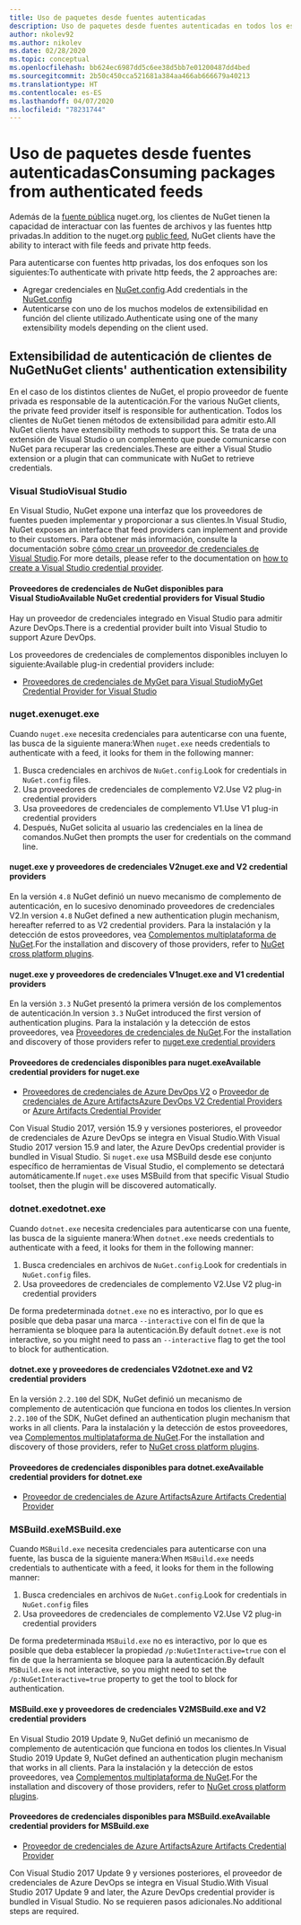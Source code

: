 ```yaml
---
title: Uso de paquetes desde fuentes autenticadas
description: Uso de paquetes desde fuentes autenticadas en todos los escenarios de cliente de NuGet
author: nkolev92
ms.author: nikolev
ms.date: 02/28/2020
ms.topic: conceptual
ms.openlocfilehash: bb624ec6987dd5c6ee38d5bb7e01200487dd4bed
ms.sourcegitcommit: 2b50c450cca521681a384aa466ab666679a40213
ms.translationtype: HT
ms.contentlocale: es-ES
ms.lasthandoff: 04/07/2020
ms.locfileid: "78231744"
---
```

# <a name="consuming-packages-from-authenticated-feeds"></a><span data-ttu-id="ada8a-103">Uso de paquetes desde fuentes autenticadas</span><span class="sxs-lookup"><span data-stu-id="ada8a-103">Consuming packages from authenticated feeds</span></span>

<span data-ttu-id="ada8a-104">Además de la [fuente pública](https://api.nuget.org/v3/index.json) nuget.org, los clientes de NuGet tienen la capacidad de interactuar con las fuentes de archivos y las fuentes http privadas.</span><span class="sxs-lookup"><span data-stu-id="ada8a-104">In addition to the nuget.org [public feed](https://api.nuget.org/v3/index.json), NuGet clients have the ability to interact with file feeds and private http feeds.</span></span>


<span data-ttu-id="ada8a-105">Para autenticarse con fuentes http privadas, los dos enfoques son los siguientes:</span><span class="sxs-lookup"><span data-stu-id="ada8a-105">To authenticate with private http feeds, the 2 approaches are:</span></span>

* <span data-ttu-id="ada8a-106">Agregar credenciales en [NuGet.config](../reference/nuget-config-file.md#packagesourcecredentials).</span><span class="sxs-lookup"><span data-stu-id="ada8a-106">Add credentials in the [NuGet.config](../reference/nuget-config-file.md#packagesourcecredentials)</span></span>
* <span data-ttu-id="ada8a-107">Autenticarse con uno de los muchos modelos de extensibilidad en función del cliente utilizado.</span><span class="sxs-lookup"><span data-stu-id="ada8a-107">Authenticate using one of the many extensibility models depending on the client used.</span></span>

## <a name="nuget-clients-authentication-extensibility"></a><span data-ttu-id="ada8a-108">Extensibilidad de autenticación de clientes de NuGet</span><span class="sxs-lookup"><span data-stu-id="ada8a-108">NuGet clients' authentication extensibility</span></span>

<span data-ttu-id="ada8a-109">En el caso de los distintos clientes de NuGet, el propio proveedor de fuente privada es responsable de la autenticación.</span><span class="sxs-lookup"><span data-stu-id="ada8a-109">For the various NuGet clients, the private feed provider itself is responsible for authentication.</span></span>
<span data-ttu-id="ada8a-110">Todos los clientes de NuGet tienen métodos de extensibilidad para admitir esto.</span><span class="sxs-lookup"><span data-stu-id="ada8a-110">All NuGet clients have extensibility methods to support this.</span></span> <span data-ttu-id="ada8a-111">Se trata de una extensión de Visual Studio o un complemento que puede comunicarse con NuGet para recuperar las credenciales.</span><span class="sxs-lookup"><span data-stu-id="ada8a-111">These are either a Visual Studio extension or a plugin that can communicate with NuGet to retrieve credentials.</span></span>

### <a name="visual-studio"></a><span data-ttu-id="ada8a-112">Visual Studio</span><span class="sxs-lookup"><span data-stu-id="ada8a-112">Visual Studio</span></span>

<span data-ttu-id="ada8a-113">En Visual Studio, NuGet expone una interfaz que los proveedores de fuentes pueden implementar y proporcionar a sus clientes.</span><span class="sxs-lookup"><span data-stu-id="ada8a-113">In Visual Studio, NuGet exposes an interface that feed providers can implement and provide to their customers.</span></span> <span data-ttu-id="ada8a-114">Para obtener más información, consulte la documentación sobre [cómo crear un proveedor de credenciales de Visual Studio](../reference/extensibility/NuGet-Credential-Providers-for-Visual-Studio.md).</span><span class="sxs-lookup"><span data-stu-id="ada8a-114">For more details, please refer to the documentation on [how to create a Visual Studio credential provider](../reference/extensibility/NuGet-Credential-Providers-for-Visual-Studio.md).</span></span>

#### <a name="available-nuget-credential-providers-for-visual-studio"></a><span data-ttu-id="ada8a-115">Proveedores de credenciales de NuGet disponibles para Visual Studio</span><span class="sxs-lookup"><span data-stu-id="ada8a-115">Available NuGet credential providers for Visual Studio</span></span>

<span data-ttu-id="ada8a-116">Hay un proveedor de credenciales integrado en Visual Studio para admitir Azure DevOps.</span><span class="sxs-lookup"><span data-stu-id="ada8a-116">There is a credential provider built into Visual Studio to support Azure DevOps.</span></span>


<span data-ttu-id="ada8a-117">Los proveedores de credenciales de complementos disponibles incluyen lo siguiente:</span><span class="sxs-lookup"><span data-stu-id="ada8a-117">Available plug-in credential providers include:</span></span>

* [<span data-ttu-id="ada8a-118">Proveedores de credenciales de MyGet para Visual Studio</span><span class="sxs-lookup"><span data-stu-id="ada8a-118">MyGet Credential Provider for Visual Studio</span></span>](http://docs.myget.org/docs/reference/credential-provider-for-visual-studio)

### <a name="nugetexe"></a><span data-ttu-id="ada8a-119">nuget.exe</span><span class="sxs-lookup"><span data-stu-id="ada8a-119">nuget.exe</span></span>

<span data-ttu-id="ada8a-120">Cuando `nuget.exe` necesita credenciales para autenticarse con una fuente, las busca de la siguiente manera:</span><span class="sxs-lookup"><span data-stu-id="ada8a-120">When `nuget.exe` needs credentials to authenticate with a feed, it looks for them in the following manner:</span></span>

1. <span data-ttu-id="ada8a-121">Busca credenciales en archivos de `NuGet.config`.</span><span class="sxs-lookup"><span data-stu-id="ada8a-121">Look for credentials in `NuGet.config` files.</span></span>
1. <span data-ttu-id="ada8a-122">Usa proveedores de credenciales de complemento V2.</span><span class="sxs-lookup"><span data-stu-id="ada8a-122">Use V2 plug-in credential providers</span></span>
1. <span data-ttu-id="ada8a-123">Usa proveedores de credenciales de complemento V1.</span><span class="sxs-lookup"><span data-stu-id="ada8a-123">Use V1 plug-in credential providers</span></span>
1. <span data-ttu-id="ada8a-124">Después, NuGet solicita al usuario las credenciales en la línea de comandos.</span><span class="sxs-lookup"><span data-stu-id="ada8a-124">NuGet then prompts the user for credentials on the command line.</span></span>

#### <a name="nugetexe-and-v2-credential-providers"></a><span data-ttu-id="ada8a-125">nuget.exe y proveedores de credenciales V2</span><span class="sxs-lookup"><span data-stu-id="ada8a-125">nuget.exe and V2 credential providers</span></span>

<span data-ttu-id="ada8a-126">En la versión `4.8` NuGet definió un nuevo mecanismo de complemento de autenticación, en lo sucesivo denominado proveedores de credenciales V2.</span><span class="sxs-lookup"><span data-stu-id="ada8a-126">In version `4.8` NuGet defined a new authentication plugin mechanism, hereafter referred to as V2 credential providers.</span></span>
<span data-ttu-id="ada8a-127">Para la instalación y la detección de estos proveedores, vea [Complementos multiplataforma de NuGet](../reference/extensibility/NuGet-Cross-Platform-Plugins.md#plugin-installation-and-discovery).</span><span class="sxs-lookup"><span data-stu-id="ada8a-127">For the installation and discovery of those providers, refer to [NuGet cross platform plugins](../reference/extensibility/NuGet-Cross-Platform-Plugins.md#plugin-installation-and-discovery).</span></span>

#### <a name="nugetexe-and-v1-credential-providers"></a><span data-ttu-id="ada8a-128">nuget.exe y proveedores de credenciales V1</span><span class="sxs-lookup"><span data-stu-id="ada8a-128">nuget.exe and V1 credential providers</span></span>

<span data-ttu-id="ada8a-129">En la versión `3.3` NuGet presentó la primera versión de los complementos de autenticación.</span><span class="sxs-lookup"><span data-stu-id="ada8a-129">In version `3.3` NuGet introduced the first version of authentication plugins.</span></span>
<span data-ttu-id="ada8a-130">Para la instalación y la detección de estos proveedores, vea [Proveedores de credenciales de NuGet](../reference/extensibility/nuget-exe-Credential-Providers.md#nugetexe-credential-provider-discovery).</span><span class="sxs-lookup"><span data-stu-id="ada8a-130">For the installation and discovery of those providers refer to [nuget.exe credential providers](../reference/extensibility/nuget-exe-Credential-Providers.md#nugetexe-credential-provider-discovery)</span></span>

#### <a name="available-credential-providers-for-nugetexe"></a><span data-ttu-id="ada8a-131">Proveedores de credenciales disponibles para nuget.exe</span><span class="sxs-lookup"><span data-stu-id="ada8a-131">Available credential providers for nuget.exe</span></span>

* <span data-ttu-id="ada8a-132">[Proveedores de credenciales de Azure DevOps V2](/azure/devops/artifacts/nuget/nuget-exe?view=azure-devops#add-a-feed-to-nuget-482-or-later) o [Proveedor de credenciales de Azure Artifacts](https://github.com/microsoft/artifacts-credprovider)</span><span class="sxs-lookup"><span data-stu-id="ada8a-132">[Azure DevOps V2 Credential Providers](/azure/devops/artifacts/nuget/nuget-exe?view=azure-devops#add-a-feed-to-nuget-482-or-later) or [Azure Artifacts Credential Provider](https://github.com/microsoft/artifacts-credprovider)</span></span>

<span data-ttu-id="ada8a-133">Con Visual Studio 2017, versión 15.9 y versiones posteriores, el proveedor de credenciales de Azure DevOps se integra en Visual Studio.</span><span class="sxs-lookup"><span data-stu-id="ada8a-133">With Visual Studio 2017 version 15.9 and later, the Azure DevOps credential provider is bundled in Visual Studio.</span></span>
<span data-ttu-id="ada8a-134">Si `nuget.exe` usa MSBuild desde ese conjunto específico de herramientas de Visual Studio, el complemento se detectará automáticamente.</span><span class="sxs-lookup"><span data-stu-id="ada8a-134">If `nuget.exe` uses MSBuild from that specific Visual Studio toolset, then the plugin will be discovered automatically.</span></span>

### <a name="dotnetexe"></a><span data-ttu-id="ada8a-135">dotnet.exe</span><span class="sxs-lookup"><span data-stu-id="ada8a-135">dotnet.exe</span></span>

<span data-ttu-id="ada8a-136">Cuando `dotnet.exe` necesita credenciales para autenticarse con una fuente, las busca de la siguiente manera:</span><span class="sxs-lookup"><span data-stu-id="ada8a-136">When `dotnet.exe` needs credentials to authenticate with a feed, it looks for them in the following manner:</span></span>

1. <span data-ttu-id="ada8a-137">Busca credenciales en archivos de `NuGet.config`.</span><span class="sxs-lookup"><span data-stu-id="ada8a-137">Look for credentials in `NuGet.config` files.</span></span>
1. <span data-ttu-id="ada8a-138">Usa proveedores de credenciales de complemento V2.</span><span class="sxs-lookup"><span data-stu-id="ada8a-138">Use V2 plug-in credential providers</span></span>

<span data-ttu-id="ada8a-139">De forma predeterminada `dotnet.exe` no es interactivo, por lo que es posible que deba pasar una marca `--interactive` con el fin de que la herramienta se bloquee para la autenticación.</span><span class="sxs-lookup"><span data-stu-id="ada8a-139">By default `dotnet.exe` is not interactive, so you might need to pass an `--interactive` flag to get the tool to block for authentication.</span></span>

#### <a name="dotnetexe-and-v2-credential-providers"></a><span data-ttu-id="ada8a-140">dotnet.exe y proveedores de credenciales V2</span><span class="sxs-lookup"><span data-stu-id="ada8a-140">dotnet.exe and V2 credential providers</span></span>

<span data-ttu-id="ada8a-141">En la versión `2.2.100` del SDK, NuGet definió un mecanismo de complemento de autenticación que funciona en todos los clientes.</span><span class="sxs-lookup"><span data-stu-id="ada8a-141">In version `2.2.100` of the SDK, NuGet defined an authentication plugin mechanism that works in all clients.</span></span>
<span data-ttu-id="ada8a-142">Para la instalación y la detección de estos proveedores, vea [Complementos multiplataforma de NuGet](../reference/extensibility/NuGet-Cross-Platform-Plugins.md#plugin-installation-and-discovery).</span><span class="sxs-lookup"><span data-stu-id="ada8a-142">For the installation and discovery of those providers, refer to [NuGet cross platform plugins](../reference/extensibility/NuGet-Cross-Platform-Plugins.md#plugin-installation-and-discovery).</span></span>

#### <a name="available-credential-providers-for-dotnetexe"></a><span data-ttu-id="ada8a-143">Proveedores de credenciales disponibles para dotnet.exe</span><span class="sxs-lookup"><span data-stu-id="ada8a-143">Available credential providers for dotnet.exe</span></span>

* [<span data-ttu-id="ada8a-144">Proveedor de credenciales de Azure Artifacts</span><span class="sxs-lookup"><span data-stu-id="ada8a-144">Azure Artifacts Credential Provider</span></span>](https://github.com/microsoft/artifacts-credprovider)

### <a name="msbuildexe"></a><span data-ttu-id="ada8a-145">MSBuild.exe</span><span class="sxs-lookup"><span data-stu-id="ada8a-145">MSBuild.exe</span></span>

<span data-ttu-id="ada8a-146">Cuando `MSBuild.exe` necesita credenciales para autenticarse con una fuente, las busca de la siguiente manera:</span><span class="sxs-lookup"><span data-stu-id="ada8a-146">When `MSBuild.exe` needs credentials to authenticate with a feed, it looks for them in the following manner:</span></span>

1. <span data-ttu-id="ada8a-147">Busca credenciales en archivos de `NuGet.config`.</span><span class="sxs-lookup"><span data-stu-id="ada8a-147">Look for credentials in `NuGet.config` files</span></span>
1. <span data-ttu-id="ada8a-148">Usa proveedores de credenciales de complemento V2.</span><span class="sxs-lookup"><span data-stu-id="ada8a-148">Use V2 plug-in credential providers</span></span>

<span data-ttu-id="ada8a-149">De forma predeterminada `MSBuild.exe` no es interactivo, por lo que es posible que deba establecer la propiedad `/p:NuGetInteractive=true` con el fin de que la herramienta se bloquee para la autenticación.</span><span class="sxs-lookup"><span data-stu-id="ada8a-149">By default `MSBuild.exe` is not interactive, so you might need to set the `/p:NuGetInteractive=true` property to get the tool to block for authentication.</span></span>

#### <a name="msbuildexe-and-v2-credential-providers"></a><span data-ttu-id="ada8a-150">MSBuild.exe y proveedores de credenciales V2</span><span class="sxs-lookup"><span data-stu-id="ada8a-150">MSBuild.exe and V2 credential providers</span></span>

<span data-ttu-id="ada8a-151">En Visual Studio 2019 Update 9, NuGet definió un mecanismo de complemento de autenticación que funciona en todos los clientes.</span><span class="sxs-lookup"><span data-stu-id="ada8a-151">In Visual Studio 2019 Update 9, NuGet defined an authentication plugin mechanism that works in all clients.</span></span>
<span data-ttu-id="ada8a-152">Para la instalación y la detección de estos proveedores, vea [Complementos multiplataforma de NuGet](../reference/extensibility/NuGet-Cross-Platform-Plugins.md#plugin-installation-and-discovery).</span><span class="sxs-lookup"><span data-stu-id="ada8a-152">For the installation and discovery of those providers, refer to [NuGet cross platform plugins](../reference/extensibility/NuGet-Cross-Platform-Plugins.md#plugin-installation-and-discovery).</span></span>

#### <a name="available-credential-providers-for-msbuildexe"></a><span data-ttu-id="ada8a-153">Proveedores de credenciales disponibles para MSBuild.exe</span><span class="sxs-lookup"><span data-stu-id="ada8a-153">Available credential providers for MSBuild.exe</span></span>

* [<span data-ttu-id="ada8a-154">Proveedor de credenciales de Azure Artifacts</span><span class="sxs-lookup"><span data-stu-id="ada8a-154">Azure Artifacts Credential Provider</span></span>](https://github.com/microsoft/artifacts-credprovider)

<span data-ttu-id="ada8a-155">Con Visual Studio 2017 Update 9 y versiones posteriores, el proveedor de credenciales de Azure DevOps se integra en Visual Studio.</span><span class="sxs-lookup"><span data-stu-id="ada8a-155">With Visual Studio 2017 Update 9 and later, the Azure DevOps credential provider is bundled in Visual Studio.</span></span> <span data-ttu-id="ada8a-156">No se requieren pasos adicionales.</span><span class="sxs-lookup"><span data-stu-id="ada8a-156">No additional steps are required.</span></span>
